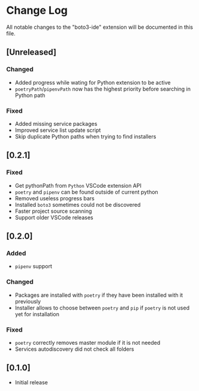 # Change Log

All notable changes to the "boto3-ide" extension will be documented in this file.

## [Unreleased]
### Changed
- Added progress while wating for Python extension to be active
- `poetryPath`/`pipenvPath` now has the highest priority before searching in Python path
 
### Fixed
- Added missing service packages
- Improved service list update script
- Skip duplicate Python paths when trying to find installers

## [0.2.1]
### Fixed
- Get pythonPath from `Python` VSCode extension API
- `poetry` and `pipenv` can be found outside of current python
- Removed useless progress bars
- Installed `boto3` sometimes could not be discovered
- Faster project source scanning
- Support older VSCode releases

## [0.2.0]
### Added
- `pipenv` support

### Changed
- Packages are installed with `poetry` if they have been installed with it previously
- Installer allows to choose between `poetry` and `pip` if `poetry` is not used yet for installation

### Fixed
- `poetry` correctly removes master module if it is not needed
- Services autodiscovery did not check all folders

## [0.1.0]

- Initial release